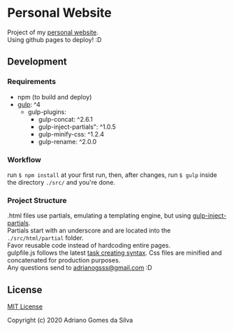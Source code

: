 # Personal Website

Project of my [personal website](11808s8.github.io).<br>
Using github pages to deploy! :D

## Development 
### Requirements
* npm
    (to build and deploy)
* [gulp](https://github.com/gulpjs/gulp): ^4
    * gulp-plugins:
        * gulp-concat: ^2.6.1
        * gulp-inject-partials": ^1.0.5
        * gulp-minify-css: ^1.2.4
        * gulp-rename: ^2.0.0
### Workflow
run `$ npm install` at your first run, then, after changes, run `$ gulp` inside the directory `./src/` and you're done.

### Project Structure

.html files use partials, emulating a templating engine, but using [gulp-inject-partials](https://github.com/meeroslav/gulp-inject-partials). <br>Partials start with an underscore and are located into the `./src/html/partial` folder. <br>Favor reusable code instead of hardcoding entire pages.
<br>
gulpfile.js follows the latest [task creating syntax](https://gulpjs.com/docs/en/getting-started/creating-tasks).
Css files are minified and concatenated for production purposes.
<br>
Any questions send to adrianogsss@gmail.com  :D

## License
[MIT License](https://github.com/11808s8/11808s8.github.io/blob/master/LICENSE)

Copyright (c) 2020 Adriano Gomes da Silva